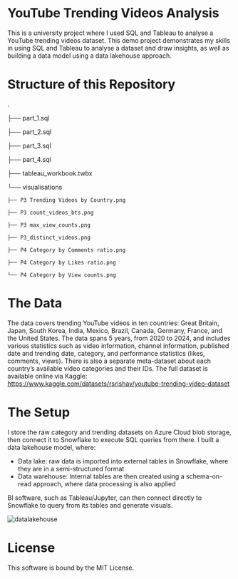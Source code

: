 # YouTube Trending Videos Analysis

This is a university project where I used SQL and Tableau to analyse a YouTube trending videos dataset. 
This demo project demonstrates my skills in using SQL and Tableau to analyse a dataset and draw insights,
as well as building a data model using a data lakehouse approach.

# Structure of this Repository

.

├── part_1.sql

├── part_2.sql

├── part_3.sql

├── part_4.sql

├── tableau_workbook.twbx

└── visualisations

    ├── P3 Trending Videos by Country.png
    
    ├── P3 count_videos_bts.png
    
    ├── P3 max_view_counts.png
    
    ├── P3_distinct_videos.png
    
    ├── P4 Category by Comments ratio.png
    
    ├── P4 Category by Likes ratio.png
    
    └── P4 Category by View counts.png
    

# The Data

The data covers trending YouTube videos in ten countries: Great Britain, Japan, South
Korea, India, Mexico, Brazil, Canada, Germany, France, and the United States. The data
spans 5 years, from 2020 to 2024, and includes various statistics such as video
information, channel information, published date and trending date, category, and
performance statistics (likes, comments, views). There is also a separate meta-dataset
about each country’s available video categories and their IDs.
The full dataset is available online via Kaggle: https://www.kaggle.com/datasets/rsrishav/youtube-trending-video-dataset

# The Setup

I store the raw category and trending datasets on Azure Cloud blob storage, then connect it to Snowflake
to execute SQL queries from there. I built a data lakehouse model, where:

- Data lake: raw data is imported into external tables in Snowflake, where they are in a semi-structured format
- Data warehouse: Internal tables are then created using a schema-on-read approach, where data processing is also applied

BI software, such as Tableau/Jupyter, can then connect directly to Snowflake to query from its tables and generate visuals.

![datalakehouse](https://github.com/user-attachments/assets/706108e1-8cfd-45d6-ba02-f3568661a11a)

# License
This software is bound by the MIT License.
